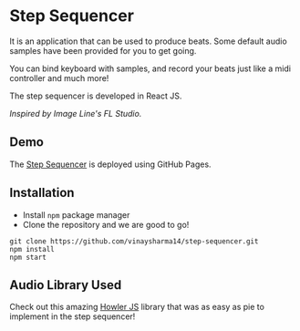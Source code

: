 # Step Sequencer

It is an application that can be used to produce beats. Some default audio samples have been provided for you to get going.

You can bind keyboard with samples, and record your beats just like a midi controller and much more!


The step sequencer is developed in React JS.

*Inspired by Image Line's FL Studio.*


## Demo

The [Step Sequencer](https://vinaysharma14.github.io/step-sequencer/) is deployed using GitHub Pages.

## Installation

- Install `npm` package manager
- Clone the repository and we are good to go!

``` 
git clone https://github.com/vinaysharma14/step-sequencer.git
npm install
npm start
```

## Audio Library Used

Check out this amazing [Howler JS](https://howlerjs.com/) library that was as easy as pie to implement in the step sequencer! 
